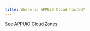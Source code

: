 ```yaml
---
title: Where is APPUiO Cloud hosted?
---
```

See [APPUiO Cloud Zones](https://products.docs.vshn.ch/products/appuio/cloud/zones.html).